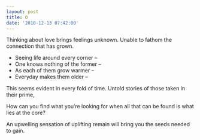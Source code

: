 ```yaml
---
layout: post
title: O
date: '2010-12-13 07:42:00'
---
```


Thinking about love
brings feelings unknown.
Unable to fathom
the connection that has grown.

- Seeing life around every corner –
- One knows nothing of the former –
- As each of them grow warmer –
- Everyday makes them older –

This seems evident
in every fold of time.
Untold stories of
those taken in their prime,

How can you find
what you’re looking for
when all that can be found
is what lies at the core?

An upwelling sensation of uplifting
remain
will bring you the seeds
needed to gain.
